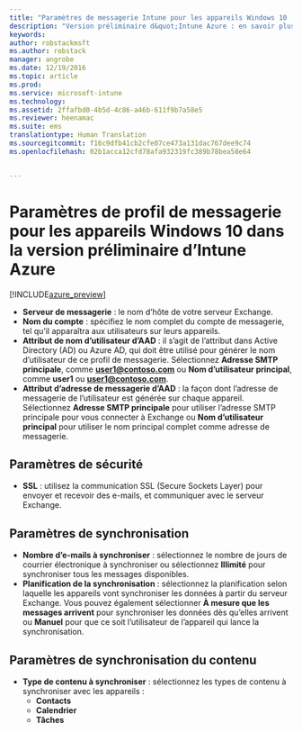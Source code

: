```yaml
---
title: "Paramètres de messagerie Intune pour les appareils Windows 10 | Version préliminaire d’Intune Azure | Microsoft Docs"
description: "Version préliminaire d&quot;Intune Azure : en savoir plus sur les paramètres Intune que vous pouvez utiliser pour configurer des connexions à la messagerie sur les appareils Windows 10."
keywords: 
author: robstackmsft
ms.author: robstack
manager: angrobe
ms.date: 12/19/2016
ms.topic: article
ms.prod: 
ms.service: microsoft-intune
ms.technology: 
ms.assetid: 2ffafbd0-4b5d-4c86-a46b-611f9b7a58e5
ms.reviewer: heenamac
ms.suite: ems
translationtype: Human Translation
ms.sourcegitcommit: f16c9dfb41cb2cfe07ce473a131dac767dee9c74
ms.openlocfilehash: 02b1acca12cfd78afa932319fc389b78bea58e64


---
```


# <a name="email-profile-settings-for-windows-10-devices-in-intune-azure-preview"></a>Paramètres de profil de messagerie pour les appareils Windows 10 dans la version préliminaire d’Intune Azure

[!INCLUDE[azure_preview](../includes/azure_preview.md)]



- **Serveur de messagerie** : le nom d’hôte de votre serveur Exchange.
- **Nom du compte** : spécifiez le nom complet du compte de messagerie, tel qu’il apparaîtra aux utilisateurs sur leurs appareils.
- **Attribut de nom d’utilisateur d’AAD** : il s’agit de l’attribut dans Active Directory (AD) ou Azure AD, qui doit être utilisé pour générer le nom d’utilisateur de ce profil de messagerie. Sélectionnez **Adresse SMTP principale**, comme **user1@contoso.com** ou **Nom d’utilisateur principal**, comme **user1** ou **user1@contoso.com**.
- **Attribut d’adresse de messagerie d’AAD** : la façon dont l’adresse de messagerie de l’utilisateur est générée sur chaque appareil. Sélectionnez **Adresse SMTP principale** pour utiliser l’adresse SMTP principale pour vous connecter à Exchange ou **Nom d’utilisateur principal** pour utiliser le nom principal complet comme adresse de messagerie.


## <a name="security-settings"></a>Paramètres de sécurité

- **SSL** : utilisez la communication SSL (Secure Sockets Layer) pour envoyer et recevoir des e-mails, et communiquer avec le serveur Exchange.



## <a name="synchronization-settings"></a>Paramètres de synchronisation

- **Nombre d’e-mails à synchroniser** : sélectionnez le nombre de jours de courrier électronique à synchroniser ou sélectionnez **Illimité** pour synchroniser tous les messages disponibles.
- **Planification de la synchronisation** : sélectionnez la planification selon laquelle les appareils vont synchroniser les données à partir du serveur Exchange. Vous pouvez également sélectionner **À mesure que les messages arrivent** pour synchroniser les données dès qu’elles arrivent ou **Manuel** pour que ce soit l’utilisateur de l’appareil qui lance la synchronisation.

## <a name="content-sync-settings"></a>Paramètres de synchronisation du contenu

- **Type de contenu à synchroniser** : sélectionnez les types de contenu à synchroniser avec les appareils :
    - **Contacts**
    - **Calendrier**
    - **Tâches**



<!--HONumber=Feb17_HO1-->


